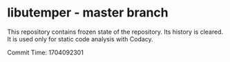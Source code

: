 # libutemper - master branch

This repository contains frozen state of the repository.
Its history is cleared. It is used only for static code
analysis with Codacy.

Commit Time: 1704092301